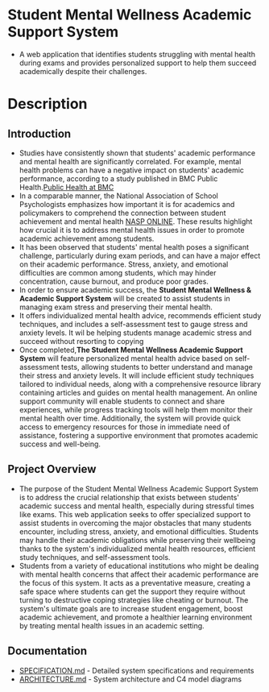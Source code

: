 # Student Mental Wellness Academic Support System
* A web application that identifies students struggling with mental health during exams and provides personalized support to help them succeed academically despite their challenges.
# Description
## Introduction
* Studies have consistently shown that students' academic performance and mental health are significantly correlated. For example, mental health problems can have a negative impact on students' academic performance, according to a study published in BMC Public Health.[Public Health at BMC](https://bmcpublichealth.biomedcentral.com/articles/10.1186/s12889-024-20738-9?utm_source=chatgpt.com)
* In a comparable manner, the National Association of School Psychologists emphasizes how important it is for academics and policymakers to comprehend the connection between student achievement and mental health [NASP ONLINE](https://www.nasponline.org/Documents/Research%20and%20Policy/Research%20Center/MentalHealthAcademicAchievement_2020.pdf?utm_source=chatgpt.com). These results highlight how crucial it is to address mental health issues in order to promote academic achievement among students.
* It has been observed that students' mental health poses a significant challenge, particularly during exam periods, and can have a major effect on their academic performance.  Stress, anxiety, and emotional difficulties are common among students, which may hinder concentration, cause burnout, and produce poor grades.
* In order to ensure academic success, the **Student Mental Wellness & Academic Support System** will be created to assist students in managing exam stress and preserving their mental health.
*  It offers individualized mental health advice, recommends efficient study techniques, and includes a self-assessment test to gauge stress and anxiety levels. It wil be helping students manage academic stress and succeed without resorting to copying
* Once completed,**The Student Mental Wellness Academic Support System** will feature personalized mental health advice based on self-assessment tests, allowing students to better understand and manage their stress and anxiety levels. It will include efficient study techniques tailored to individual needs, along with a comprehensive resource library containing articles and guides on mental health management. An online support community will enable students to connect and share experiences, while progress tracking tools will help them monitor their mental health over time. Additionally, the system will provide quick access to emergency resources for those in immediate need of assistance, fostering a supportive environment that promotes academic success and well-being.
  
## Project Overview
* The purpose of the Student Mental Wellness Academic Support System is to address the crucial relationship that exists between students' academic success and mental health, especially during stressful times like exams.  This web application seeks to offer specialized support to assist students in overcoming the major obstacles that many students encounter, including stress, anxiety, and emotional difficulties.  Students may handle their academic obligations while preserving their wellbeing thanks to the system's individualized mental health resources, efficient study techniques, and self-assessment tools.
* Students from a variety of educational institutions who might be dealing with mental health concerns that affect their academic performance are the focus of this system.  It acts as a preventative measure, creating a safe space where students can get the support they require without turning to destructive coping strategies like cheating or burnout.  The system's ultimate goals are to increase student engagement, boost academic achievement, and promote a healthier learning environment by treating mental health issues in an academic setting.


## Documentation
- [SPECIFICATION.md](https://github.com/ZiyandaPetela/Student_Mental_Wellness_Academic_Support_System/blob/main/SPECIFICATION.md) - Detailed system specifications and requirements
- [ARCHITECTURE.md](https://github.com/ZiyandaPetela/Student_Mental_Wellness_Academic_Support_System/blob/main/ARCHITECTURE.md) - System architecture and C4 model diagrams


